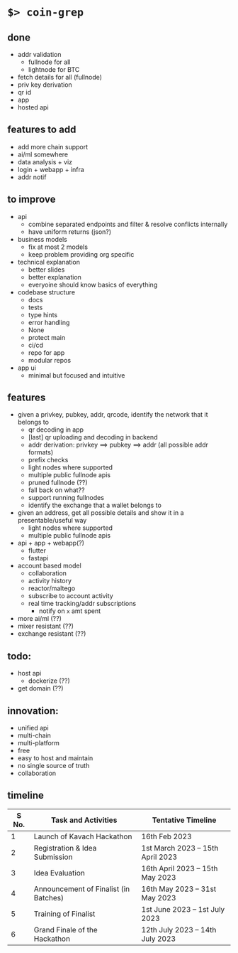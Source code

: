 # ```$> coin-grep```

## done
- addr validation
    - fullnode for all
    - lightnode for BTC
- fetch details for all (fullnode)
- priv key derivation
- qr id
- app
- hosted api

## features to add
- add more chain support
- ai/ml somewhere
- data analysis + viz
- login + webapp + infra
- addr notif

## to improve
- api
    - combine separated endpoints and filter & resolve conflicts internally
    - have uniform returns (json?)
- business models
    - fix at most 2 models
    - keep problem providing org specific
- technical explanation
    - better slides
    - better explanation
    - everyoine should know basics of everything
- codebase structure
    - docs
    - tests
    - type hints
    - error handling
    - None
    - protect main
    - ci/cd
    - repo for app
    - modular repos
- app ui
    - minimal but focused and intuitive

## features
- given a privkey, pubkey, addr, qrcode, identify the network that it belongs to
    - qr decoding in app
    - [last] qr uploading and decoding in backend
    - addr derivation: privkey ==> pubkey ==> addr (all possible addr formats)
    - prefix checks
    - light nodes where supported
    - multiple public fullnode apis
    - pruned fullnode (??)
    - fall back on what??
    - support running fullnodes
    - identify the exchange that a wallet belongs to
- given an address, get all possible details and show it in a presentable/useful way
    - light nodes where supported
    - multiple public fullnode apis
- api + app + webapp(?)
    - flutter
    - fastapi
- account based model
    - collaboration
    - activity history
    - reactor/maltego
    - subscribe to account activity
    - real time tracking/addr subscriptions
        - notify on `x` amt spent
- more ai/ml (??)
- mixer resistant (??)
- exchange resistant (??)

## todo:
- host api
    - dockerize (??)
- get domain (??)

## innovation:
- unified api
- multi-chain
- multi-platform
- free
- easy to host and maintain
- no single source of truth
- collaboration

## timeline
| S No. | Task and Activities                   | Tentative Timeline               |
|-------|---------------------------------------|----------------------------------|
|   1   | Launch of Kavach Hackathon            | 16th Feb 2023                    |
|   2   | Registration & Idea Submission        | 1st March 2023 – 15th April 2023 |
|   3   | Idea Evaluation                       | 16th April 2023 – 15th May 2023  |
|   4   | Announcement of Finalist (in Batches) | 16th May 2023 – 31st May 2023    |
|   5   | Training of Finalist                  | 1st June 2023 – 1st July 2023    |
|   6   | Grand Finale of the Hackathon         | 12th July 2023 – 14th July 2023  |

